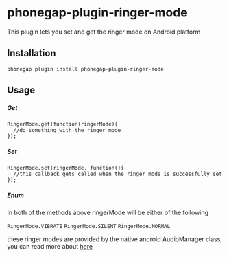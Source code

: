 # phonegap-plugin-ringer-mode

This plugin lets you set and get the ringer mode on Android platform

## Installation
```` phonegap plugin install phonegap-plugin-ringer-mode ````

## Usage
##### Get
```` 
RingerMode.get(function(ringerMode){
  //do something with the ringer mode
}); 
````


##### Set
```` 
RingerMode.set(ringerMode, function(){
  //this callback gets called when the ringer mode is successfully set
}); 
````

##### Enum
In both of the methods above ringerMode will be either of the following

```` RingerMode.VIBRATE ````
```` RingerMode.SILENT ````
```` RingerMode.NORMAL ````

these ringer modes are provided by the native android AudioManager class, you can read more about [here](https://developer.android.com/reference/android/media/AudioManager.html)
